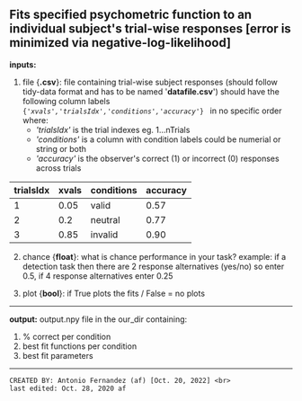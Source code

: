 Fits specified psychometric function to an individual subject's
trial-wise responses 
[error is minimized via negative-log-likelihood]
---  
**inputs:** 
1. file   {**.csv**}:  file containing trial-wise subject responses (should follow tidy-data format and has to be named '**datafile.csv**') 
    should have the following column labels <code>{*'xvals','trialsIdx','conditions','accuracy'*} </code> in no specific order where:
    * *'trialsIdx'* is the trial indexes eg. 1...nTrials 
    * *'conditions'* is a column with condition labels could be numerial or string or both 
    * *'accuracy'* is the observer's correct (1) or incorrect (0) responses across trials                

|trialsIdx|xvals|conditions|accuracy|
| ------- | --- | -------- | ------ | 
|   1      |  0.05   |  valid        |   0.57      |  
|   2      |  0.2   |  neutral        |   0.77      |  
|   3      |  0.85   |  invalid        |   0.90      |  


2. chance  {**float**}:  what is chance performance in your task? example: if a detection task then there are 2 response alternatives (yes/no) so enter 0.5, if 4 response alternatives enter 0.25

3. plot  {**bool**}:  if True plots the fits / False = no plots 
---
**output:**
output.npy file in the our_dir containing:
1. % correct per condition
2. best fit functions per condition
3. best fit parameters
          

---

    CREATED BY: Antonio Fernandez (af) [Oct. 20, 2022] <br>
    last edited: Oct. 28, 2020 af
    